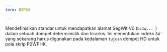 ```yaml
---
term: BIP84

---
```

Mendefinisikan standar untuk mendapatkan alamat SegWit V0 (`bc1q... `) dalam sebuah dompet deterministik dan hirarkis. Ini menentukan indeks `84'` yang sekarang harus digunakan pada kedalaman `tujuan` dompet HD untuk pola skrip P2WPHK.